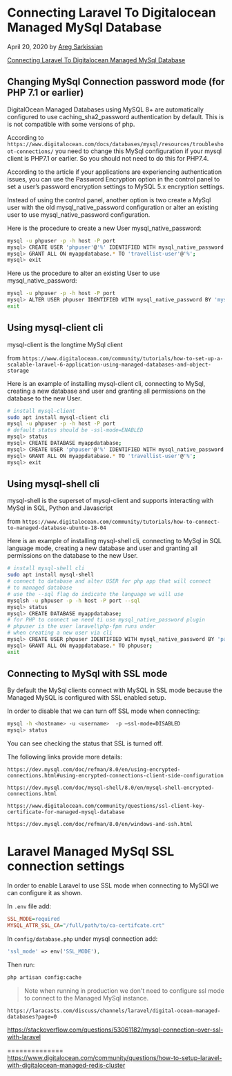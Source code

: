 # Connecting Laravel To Digitalocean Managed MySql Database

April 20, 2020 by [Areg Sarkissian](https://aregsar.com/about)

[Connecting Laravel To Digitalocean Managed MySql Database](https://aregsar.com/blog/2020/connecting-laravel-to-digitalocean-managed-mysql-database)

## Changing MySql Connection password mode (for PHP 7.1 or earlier)

DigitalOcean Managed Databases using MySQL 8+ are automatically configured to use caching_sha2_password authentication by default. This is is not compatible with some versions of php.

According to `https://www.digitalocean.com/docs/databases/mysql/resources/troubleshoot-connections/` you need to change this MySql configuration
 if your mysql client is PHP7.1 or earlier. So you should not need to do this for PHP7.4. 

According to the article if your applications are experiencing authentication issues, you can use the Password Encryption option in the control panel to set a user’s password encryption settings to MySQL 5.x encryption settings.

Instead of using the control panel, another option is two create a MySql user with the old mysql_native_password configuration or alter an existing user to use mysql_native_password configuration.

Here is the procedure to create a new User mysql_native_password:

```bash
mysql -u phpuser -p -h host -P port
mysql> CREATE USER 'phpuser'@'%' IDENTIFIED WITH mysql_native_password BY 'mysqlpassword';
mysql> GRANT ALL ON myappdatabase.* TO 'travellist-user'@'%';
mysql> exit
```

Here us the procedure to alter an existing User to use mysql_native_password:

```bash
mysql -u phpuser -p -h host -P port
mysql> ALTER USER phpuser IDENTIFIED WITH mysql_native_password BY 'mysqlpassword';
exit
```

## Using mysql-client cli

mysql-client is the longtime MySql client

from `https://www.digitalocean.com/community/tutorials/how-to-set-up-a-scalable-laravel-6-application-using-managed-databases-and-object-storage`

Here is an example of installing mysql-client cli, connecting to MySql, creating a new database and user and granting all permissions on the database to the new User. 

```bash
# install mysql-client
sudo apt install mysql-client cli
mysql -u phpuser -p -h host -P port
# default status should be -ssl-mode=ENABLED
mysql> status
mysql> CREATE DATABASE myappdatabase;
mysql> CREATE USER 'phpuser'@'%' IDENTIFIED WITH mysql_native_password BY 'mysqlpassword';
mysql> GRANT ALL ON myappdatabase.* TO 'travellist-user'@'%';
mysql> exit
```

## Using mysql-shell cli

mysql-shell is the superset of mysql-client and supports interacting with MySql in SQL, Python and Javascript

from `https://www.digitalocean.com/community/tutorials/how-to-connect-to-managed-database-ubuntu-18-04`

Here is an example of installing mysql-shell cli, connecting to MySql in SQL language mode, creating a new database and user and granting all permissions on the database to the new User.

```bash
# install mysql-shell cli
sudo apt install mysql-shell
# connect to database and alter USER for php app that will connect
# to managed database
# use the --sql flag do indicate the language we will use
mysqlsh -u phpuser -p -h host -P port --sql
mysql> status
mysql> CREATE DATABASE myappdatabase;
# for PHP to connect we need ti use mysql_native_password plugin
# phpuser is the user laravel\php-fpm runs under
# when creating a new user via cli
mysql> CREATE USER phpuser IDENTIFIED WITH mysql_native_password BY 'password';
mysql> GRANT ALL ON myappdatabase.* TO phpuser;
exit
```

## Connecting to MySql with SSL mode

By default the MySql clients connect with MySQL in SSL mode because the Managed MySQL is configured with SSL enabled setup.

In order to disable that we can turn off SSL mode when connecting:

```bash
mysql -h <hostname> -u <username>  -p –ssl-mode=DISABLED
mysql> status
```

You can see checking the status that SSL is turned off.

The following links provide more details:

`https://dev.mysql.com/doc/refman/8.0/en/using-encrypted-connections.html#using-encrypted-connections-client-side-configuration`

`https://dev.mysql.com/doc/mysql-shell/8.0/en/mysql-shell-encrypted-connections.html`

`https://www.digitalocean.com/community/questions/ssl-client-key-certificate-for-managed-mysql-database`

`https://dev.mysql.com/doc/refman/8.0/en/windows-and-ssh.html`


# Laravel Managed MySql SSL connection settings

In order to enable Laravel to use SSL mode when connecting to MySQl we can configure it as shown.

In `.env` file add:

```ini
SSL_MODE=required
MYSQL_ATTR_SSL_CA="/full/path/to/ca-certifcate.crt"
```

In `config/database.php` under mysql connection add:

```php
'ssl_mode' => env('SSL_MODE'),
```

Then run:

```bash
php artisan config:cache
```

> Note when running in production we don't need to configure ssl mode to connect to the Managed MySql instance.

`https://laracasts.com/discuss/channels/laravel/digital-ocean-managed-databases?page=0`

https://stackoverflow.com/questions/53061182/mysql-connection-over-ssl-with-laravel

==============
https://www.digitalocean.com/community/questions/how-to-setup-laravel-with-digitalocean-managed-redis-cluster
